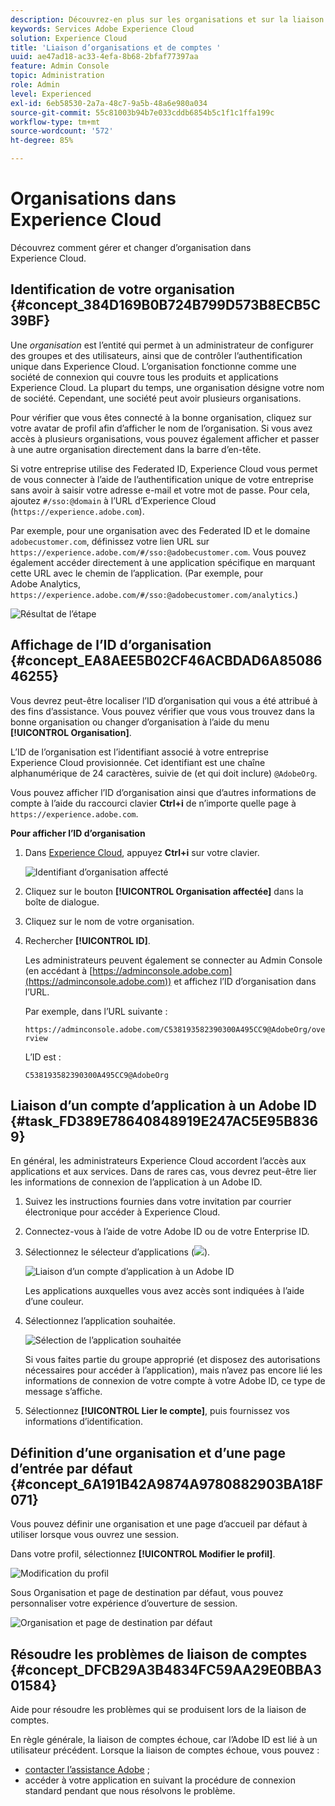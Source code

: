 ```yaml
---
description: Découvrez-en plus sur les organisations et sur la liaison de comptes de solution à Experience Cloud.
keywords: Services Adobe Experience Cloud
solution: Experience Cloud
title: 'Liaison d’organisations et de comptes '
uuid: ae47ad18-ac33-4efa-8b68-2bfaf77397aa
feature: Admin Console
topic: Administration
role: Admin
level: Experienced
exl-id: 6eb58530-2a7a-48c7-9a5b-48a6e980a034
source-git-commit: 55c81003b94b7e033cddb6854b5c1f1c1ffa199c
workflow-type: tm+mt
source-wordcount: '572'
ht-degree: 85%

---
```


# Organisations dans Experience Cloud

Découvrez comment gérer et changer dʼorganisation dans Experience Cloud.

## Identification de votre organisation {#concept_384D169B0B724B799D573B8ECB5C39BF}

Une *organisation* est lʼentité qui permet à un administrateur de configurer des groupes et des utilisateurs, ainsi que de contrôler lʼauthentification unique dans Experience Cloud. Lʼorganisation fonctionne comme une société de connexion qui couvre tous les produits et applications Experience Cloud. La plupart du temps, une organisation désigne votre nom de société. Cependant, une société peut avoir plusieurs organisations.

Pour vérifier que vous êtes connecté à la bonne organisation, cliquez sur votre avatar de profil afin dʼafficher le nom de lʼorganisation. Si vous avez accès à plusieurs organisations, vous pouvez également afficher et passer à une autre organisation directement dans la barre d’en-tête.

Si votre entreprise utilise des Federated ID, Experience Cloud vous permet de vous connecter à l’aide de l’authentification unique de votre entreprise sans avoir à saisir votre adresse e-mail et votre mot de passe. Pour cela, ajoutez `#/sso:@domain` à l’URL d’Experience Cloud (`https://experience.adobe.com`).

Par exemple, pour une organisation avec des Federated ID et le domaine `adobecustomer.com`, définissez votre lien URL sur `https://experience.adobe.com/#/sso:@adobecustomer.com`. Vous pouvez également accéder directement à une application spécifique en marquant cette URL avec le chemin de l’application. (Par exemple, pour Adobe Analytics, `https://experience.adobe.com/#/sso:@adobecustomer.com/analytics`.)

![Résultat de l’étape](assets/organization-switch.png)

## Affichage de l’ID d’organisation {#concept_EA8AEE5B02CF46ACBDAD6A8508646255}

Vous devrez peut-être localiser l’ID d’organisation qui vous a été attribué à des fins d’assistance. Vous pouvez vérifier que vous vous trouvez dans la bonne organisation ou changer d’organisation à l’aide du menu **[!UICONTROL Organisation]**.

L’ID de l’organisation est l’identifiant associé à votre entreprise Experience Cloud provisionnée. Cet identifiant est une chaîne alphanumérique de 24 caractères, suivie de (et qui doit inclure) `@AdobeOrg`.

Vous pouvez afficher l’ID d’organisation ainsi que d’autres informations de compte à l’aide du raccourci clavier **Ctrl+i** de n’importe quelle page à `https://experience.adobe.com`.

**Pour afficher l’ID d’organisation**

1. Dans [Experience Cloud](https://experience.adobe.com.), appuyez **Ctrl+i** sur votre clavier.

   ![Identifiant d’organisation affecté](assets/assigned-organization.png)

1. Cliquez sur le bouton **[!UICONTROL Organisation affectée]** dans la boîte de dialogue.

1. Cliquez sur le nom de votre organisation.

1. Rechercher **[!UICONTROL ID]**.

   Les administrateurs peuvent également se connecter au Admin Console (en accédant à [https://adminconsole.adobe.com](https://adminconsole.adobe.com)) et affichez l’ID d’organisation dans l’URL.

   Par exemple, dans l’URL suivante :

   `https://adminconsole.adobe.com/C538193582390300A495CC9@AdobeOrg/overview`

   L’ID est :

   `C538193582390300A495CC9@AdobeOrg`

## Liaison dʼun compte dʼapplication à un Adobe ID {#task_FD389E78640848919E247AC5E95B8369}

En général, les administrateurs Experience Cloud accordent lʼaccès aux applications et aux services. Dans de rares cas, vous devrez peut-être lier les informations de connexion de lʼapplication à un Adobe ID.

1. Suivez les instructions fournies dans votre invitation par courrier électronique pour accéder à Experience Cloud.
1. Connectez-vous à l’aide de votre Adobe ID ou de votre Enterprise ID.
1. Sélectionnez le sélecteur dʼapplications (![](assets/menu-icon.png)).

   ![Liaison dʼun compte dʼapplication à un Adobe ID](assets/solutions-active.png)

   Les applications auxquelles vous avez accès sont indiquées à l’aide d’une couleur.
1. Sélectionnez lʼapplication souhaitée.

   ![Sélection de lʼapplication souhaitée](assets/analytics-link-accounts.png)

   Si vous faites partie du groupe approprié (et disposez des autorisations nécessaires pour accéder à lʼapplication), mais nʼavez pas encore lié les informations de connexion de votre compte à votre Adobe ID, ce type de message sʼaffiche.
1. Sélectionnez **[!UICONTROL Lier le compte]**, puis fournissez vos informations dʼidentification.

## Définition d’une organisation et d’une page d’entrée par défaut {#concept_6A191B42A9874A9780882903BA18F071}

Vous pouvez définir une organisation et une page d’accueil par défaut à utiliser lorsque vous ouvrez une session.

Dans votre profil, sélectionnez **[!UICONTROL Modifier le profil]**.

![Modification du profil](assets/edit-profile.png)

Sous Organisation et page de destination par défaut, vous pouvez personnaliser votre expérience dʼouverture de session.

![Organisation et page de destination par défaut](assets/default-organization.png)

## Résoudre les problèmes de liaison de comptes {#concept_DFCB29A3B4834FC59AA29E0BBA301584}

Aide pour résoudre les problèmes qui se produisent lors de la liaison de comptes.

En règle générale, la liaison de comptes échoue, car l’Adobe ID est lié à un utilisateur précédent. Lorsque la liaison de comptes échoue, vous pouvez :

* [contacter l’assistance Adobe](https://experienceleague.adobe.com/?support-solution=General&amp;lang=fr#support) ;
* accéder à votre application en suivant la procédure de connexion standard pendant que nous résolvons le problème.
